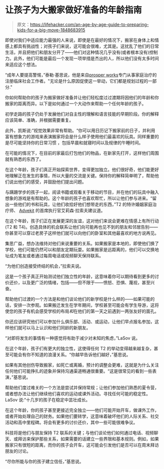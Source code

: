 # 让孩子为大搬家做好准备的年龄指南

> 原文：<https://lifehacker.com/an-age-by-age-guide-to-preparing-kids-for-a-big-move-1848683915>

即使对我们中适应能力最强的人来说，即使是在最好的情况下，搬家在身体上和情感上都具有挑战性；对孩子们来说，这可能会很难，尤其是。这扰乱了他们的日常生活，并且把他们和朋友分开了——他们对这种情况几乎没有(或者根本没有)控制力。此外，他们可能是最后一个发现一项举措是杰出的人，所以他们没有太多时间来适应这个想法。

“成年人要提高警惕，”泰勒·基思说，他是来自[prosper works](https://thriveworks.com/)专门从事家庭治疗的注册临床社会工作者。"无论是什么原因促使这一举动，它们都是规划过程的一部分."

你如何帮助你的孩子为搬家做好准备并让他们轻松度过过渡期将因他们的年龄和你搬家的距离而异。以下是如何通过一个大动作来帮助一个任何年龄的孩子。

初学走路的孩子仍处于发展他们对自主性的理解和语言技能的早期阶段。你的解释应该简单、准确，并根据需要重复。

此外，凯斯说:“视觉效果非常有帮助。“你可以用日历记下搬家前的日子，并利用富有想象力的游戏来表演搬家将会是什么样子使用他们最喜欢的玩具。同样重要的是尽可能坚持你的日常习惯 ，包括早晨和就寝时间以及规律的午睡时间。

在可能的情况下，在目前的家最后打包他们的物品，在新家先打开，这样他们周围就有熟悉的东西了。

在这个年龄，孩子们真正开始探索世界，变得更加独立。他们很好奇，他们能更好地理解正在发生的事情，所以大量的交流是关键。保持你的解释简单明了，帮助他们说出他们的感受，并鼓励他们提出问题。

与蹒跚学步的孩子一起，阅读书籍或观看关于移动的节目，并在他们的玩具中融入想象的游戏是有帮助的。这个年龄的孩子也喜欢帮忙，所以让他们参与进来。“留出一些他们的书和玩具，让他们收拾好他们想带走的东西，”T2 的特许婚姻家庭治疗师、 [Advekit](https://www.advekit.com/) 的首席执行官艾莉森·拉索夫建议道。

在这个年龄，孩子们正在发展更深的友谊，这对他们来说会更难在情感上有所行动(T2 和 T4)。创造具体的机会联系让他们向可能再也见不到的朋友和邻居告别——你甚至可以穿过老房子这样他们就可以向他们的卧室和其他最喜欢的地方说再见。

集思广益，想办法维持对他们来说重要的关系。如果搬家是本地的，即使他们换了学校，他们可能仍然可以和朋友定期玩耍。如果搬家是远距离的，他们可以交换地址成为笔友或者通过每周电话或视频聊天保持联系。

“为他们创造接受终结的机会，”拉索夫说。

这是一个孩子真正开始测试他们独立性的年龄，这意味着你可以期待看到更多的讨价还价，以及更广泛的情绪，包括——但不限于——愤怒、恐惧、蔑视，甚至兴奋。

帮助他们过渡的一个方法是和他们谈论他们的新学校是什么样的——如果可能的话，安排一次参观。如果搬迁发生在学年期间，学校甚至可能会有学生导游，这将使您的孩子有机会感受学校的布局*和*在他们的第一天之前遇到一两张友好的面孔。

你还应该研究他们可以参加什么俱乐部、活动、或运动，让他们早点报名参加，这样他们就可以马上认识和他们同龄的新朋友。

“对即将发生的事情有一种感觉将有助于减少对未知的焦虑，”LaSov 说。

在这个年龄，孩子们有更大的独立性，这使得任何 T2 的举动变得越来越复杂，甚至可能会有你不知道的浪漫关系。“你越早告诉他们越好，”基思说。

如果有其他创伤导致搬家，如死亡或离婚，预计的调整会更难，这就是为什么关注任何他们可能挣扎的迹象并保持沟通渠道畅通很重要。“这是很常见的看到一些表演，”基思说。

帮助他们度过难关的一个方法是尝试并保持常规；让他们参加他们熟悉的夏令营，或者想办法让他们继续他们喜欢的运动或课外活动。寻找任何可能的稳定性。LaSov 说:“十几岁的孩子在稳定中茁壮成长。

在这个年龄，你的孩子甚至更接近完全独立——他们可能开始开车，做课外工作，或者开始处理自己的财务。如果他们要转学，这意味着破坏他们的人际关系、社交活动和高中里程碑。将会有更多的讨价还价，其中一些可能很难争议。

科技将是他们与朋友保持 T2 联系的关键；与他们谈论他们如何通过电话、视频聊天、或拜访来保护那些关系，如果需要的话建立一些界限和基本规则。例如，如果搬家只有很短的距离，而你的孩子会开车，这可能会引发他们是否可以在周末拜访朋友的讨论。

“尽你所能与你的孩子建立信任，”基思说。